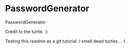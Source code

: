 # PasswordGenerator
PasswordGenerator


Credit to the turtle. :)


Testing this readme as a git tutorial.
I smell dead turtles... :l 
